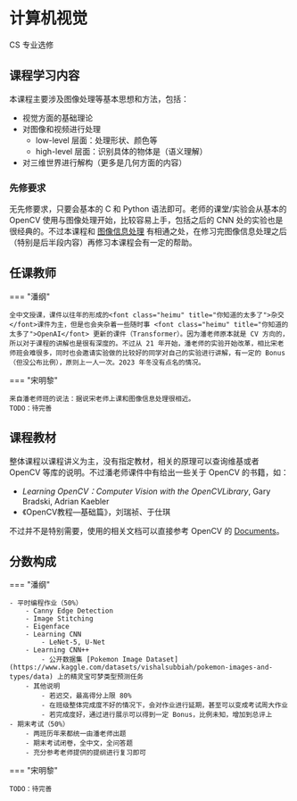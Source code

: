 # 计算机视觉

<div class="badges">
<span class="badge cs-badge">CS 专业选修</span>
</div>

<style>
.heimu, .heimu a, a .heimu, .heimu a.new {
    background-color: #252525;
    color: #252525;
    text-shadow: none;
}
.heimu:hover, .heimu:active,
.heimu:hover .heimu, .heimu:active .heimu {
    color: white !important;
}
.heimu:hover a, a:hover .heimu,
.heimu:active a, a:active .heimu {
    color: lightblue !important;
}
.heimu:hover .new, .heimu .new:hover, .new:hover .heimu,
.heimu:active .new, .heimu .new:active, .new:active .heimu {
    color: #BA0000 !important;
}
</style>

<!-- include custom css -->
<link rel="stylesheet" type="text/css" href="custom.css">

## 课程学习内容

本课程主要涉及图像处理等基本思想和方法，包括：

- 视觉方面的基础理论
- 对图像和视频进行处理
    - low-level 层面：处理形状、颜色等
    - high-level 层面：识别具体的物体是（语义理解）
- 对三维世界进行解构（更多是几何方面的内容）

### 先修要求

无先修要求，只要会基本的 C 和 Python 语法即可。老师的课堂/实验会从基本的 OpenCV 使用与图像处理开始，比较容易上手，包括之后的 CNN 处的实验也是很经典的。不过本课程和 [图像信息处理](../digital_image_processing) 有相通之处，在修习完图像信息处理之后（特别是后半段内容）再修习本课程会有一定的帮助。

## 任课教师

=== "潘纲"

    全中文授课，课件以往年的形成的<font class="heimu" title="你知道的太多了">杂交</font>课件为主，但是也会夹杂着一些随时事 <font class="heimu" title="你知道的太多了">OpenAI</font> 更新的课件（Transformer）。因为潘老师原本就是 CV 方向的，所以对于课程的讲解也是很有深度的。不过从 21 年开始，潘老师的实验开始改革，相比宋老师班会难很多，同时也会邀请实验做的比较好的同学对自己的实验进行讲解，有一定的 Bonus（但没公布比例），原则上一人一次。2023 年冬没有点名的情况。

=== "宋明黎" 

    来自潘老师班的说法：据说宋老师上课和图像信息处理很相近。  
    TODO：待完善

## 课程教材

整体课程以课程讲义为主，没有指定教材，相关的原理可以查询维基或者 OpenCV 等库的说明。不过潘老师课件中有给出一些关于 OpenCV 的书籍，如：

- *Learning OpenCV：Computer Vision with the OpenCVLibrary*, Gary Bradski, Adrian Kaebler
- 《OpenCV教程—基础篇》，刘瑞祯、于仕琪

不过并不是特别需要，使用的相关文档可以直接参考 OpenCV 的 [Documents](https://docs.opencv.org/4.x/d1/dfb/intro.html)。

## 分数构成

=== "潘纲"

    - 平时编程作业（50%）
        - Canny Edge Detection
        - Image Stitching
        - Eigenface
        - Learning CNN
            - LeNet-5, U-Net
        - Learning CNN++
            - 公开数据集 [Pokemon Image Dataset](https://www.kaggle.com/datasets/vishalsubbiah/pokemon-images-and-types/data) 上的精灵宝可梦类型预测任务
        - 其他说明
            - 若迟交，最高得分上限 80%
            - 在班级整体完成度不好的情况下，会对作业进行延期，甚至可以变成考试周大作业
            - 若完成度好，通过进行展示可以得到一定 Bonus，比例未知，增加到总评上
    - 期末考试（50%）
        - 两班历年来都统一由潘老师出题
        - 期末考试闭卷，全中文，全问答题
        - 充分参考老师提供的提纲进行复习即可

=== "宋明黎" 

    TODO：待完善
